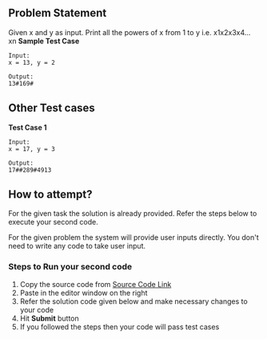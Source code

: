 ## Problem Statement
Given x and y as input. Print all the powers of x from 1 to y i.e. x1x2x3x4... xn
**Sample Test Case**
```
Input:
x = 13, y = 2

Output:
13#169#
```
## Other Test cases
**Test Case 1**
```
Input:
x = 17, y = 3

Output:
17##289#4913
```


## How to attempt?
For the given task the solution is already provided. Refer the steps below to execute your second code.

For the given problem the system will provide user inputs directly. You don't need to write any code to take user input.

### Steps to Run your second code
1. Copy the source code from [Source Code Link](https://raw.githubusercontent.com/Aartiarora22/Lab_assignments/main/P1/T3/Main.java)
2. Paste in the editor window on the right
3. Refer the solution code given below and make necessary changes to your code
4. Hit **Submit** button
5. If you followed the steps then your code will pass test cases



